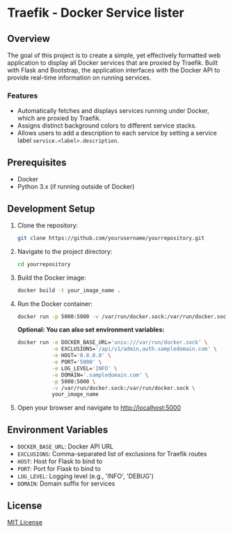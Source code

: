 # Traefik - Docker Service lister

## Overview

The goal of this project is to create a simple, yet effectively formatted web application to display all Docker services that are proxied by Traefik. Built with Flask and Bootstrap, the application interfaces with the Docker API to provide real-time information on running services. 

### Features

- Automatically fetches and displays services running under Docker, which are proxied by Traefik.
- Assigns distinct background colors to different service stacks.
- Allows users to add a description to each service by setting a service label `service.<label>.description`.

## Prerequisites

- Docker
- Python 3.x (if running outside of Docker)

## Development Setup

1. Clone the repository:
    ```bash
    git clone https://github.com/yourusername/yourrepository.git
    ```

2. Navigate to the project directory:
    ```bash
    cd yourrepository
    ```

3. Build the Docker image:
    ```bash
    docker build -t your_image_name .
    ```

4. Run the Docker container:
    ```bash
    docker run -p 5000:5000 -v /var/run/docker.sock:/var/run/docker.sock your_image_name
    ```

    **Optional: You can also set environment variables:**

    ```bash
    docker run -e DOCKER_BASE_URL='unix:///var/run/docker.sock' \
               -e EXCLUSIONS='/api/v1/admin,auth.sampledomain.com' \
               -e HOST='0.0.0.0' \
               -e PORT='5000' \
               -e LOG_LEVEL='INFO' \
               -e DOMAIN='.sampledomain.com' \
               -p 5000:5000 \
               -v /var/run/docker.sock:/var/run/docker.sock \
               your_image_name
    ```

5. Open your browser and navigate to [http://localhost:5000](http://localhost:5000)

## Environment Variables

- `DOCKER_BASE_URL`: Docker API URL
- `EXCLUSIONS`: Comma-separated list of exclusions for Traefik routes
- `HOST`: Host for Flask to bind to
- `PORT`: Port for Flask to bind to
- `LOG_LEVEL`: Logging level (e.g., 'INFO', 'DEBUG')
- `DOMAIN`: Domain suffix for services

## License

[MIT License](LICENSE.md)
